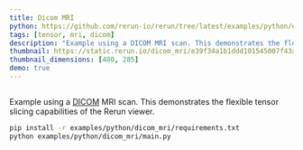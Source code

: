 ```yaml
---
title: Dicom MRI
python: https://github.com/rerun-io/rerun/tree/latest/examples/python/dicom_mri/main.py
tags: [tensor, mri, dicom]
description: "Example using a DICOM MRI scan. This demonstrates the flexible tensor slicing capabilities of the Rerun viewer."
thumbnail: https://static.rerun.io/dicom_mri/e39f34a1b1ddd101545007f43a61783e1d2e5f8e/480w.png
thumbnail_dimensions: [480, 285]
demo: true
---
```


<picture>
  <source media="(max-width: 480px)" srcset="https://static.rerun.io/dicom_mri/e39f34a1b1ddd101545007f43a61783e1d2e5f8e/480w.png">
  <source media="(max-width: 768px)" srcset="https://static.rerun.io/dicom_mri/e39f34a1b1ddd101545007f43a61783e1d2e5f8e/768w.png">
  <source media="(max-width: 1024px)" srcset="https://static.rerun.io/dicom_mri/e39f34a1b1ddd101545007f43a61783e1d2e5f8e/1024w.png">
  <source media="(max-width: 1200px)" srcset="https://static.rerun.io/dicom_mri/e39f34a1b1ddd101545007f43a61783e1d2e5f8e/1200w.png">
  <img src="https://static.rerun.io/dicom_mri/e39f34a1b1ddd101545007f43a61783e1d2e5f8e/full.png" alt="">
</picture>

Example using a [DICOM](https://en.wikipedia.org/wiki/DICOM) MRI scan. This demonstrates the flexible tensor slicing capabilities of the Rerun viewer.

```bash
pip install -r examples/python/dicom_mri/requirements.txt
python examples/python/dicom_mri/main.py
```
